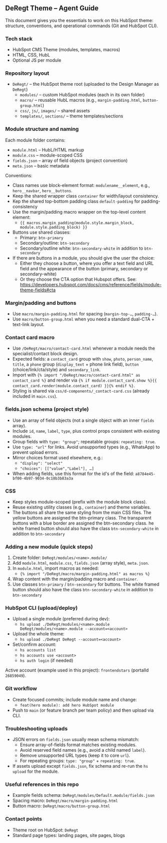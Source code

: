## DeRegt Theme – Agent Guide

This document gives you the essentials to work on this HubSpot theme: structure, conventions, and operational commands (Git and HubSpot CLI).

### Tech stack
- HubSpot CMS Theme (modules, templates, macros)
- HTML, CSS, HubL
- Optional JS per module

### Repository layout
- `DeRegt/` – the HubSpot theme root (uploaded to the Design Manager as `DeRegt`)
  - `modules/` – custom HubSpot modules (each in its own folder)
  - `macro/` – reusable HubL macros (e.g., `margin-padding.html`, `button-group.html`)
  - `css/`, `js/`, `images/` – shared assets
  - `templates/`, `sections/` – theme templates/sections

### Module structure and naming
Each module folder contains:
- `module.html` – HubL/HTML markup
- `module.css` – module-scoped CSS
- `fields.json` – array of field objects (project convention)
- `meta.json` – basic metadata

Conventions:
- Class names use block-element format: `modulename__element`, e.g., `hero__navbar`, `hero__buttons`.
- Keep the shared wrapper class `container` for width/layout consistency.
- Kep the shared top-bottom padding class `default-padding` for padding-consistency
- Use the margin/padding macro wrapper on the top-level content element:
  - `{{ macros.margin_padding(module.style.margin_block, module.style.padding_block) }}`
- Buttons use shared classes:
  - Primary: `btn-primary`
  - Secondary/outline: `btn-secondary`
  - Secondary/outline white: `btn-secondary-white` in addition to `btn-secondary`
- If there are buttons in a module, you should give the user the choice:
  - Either they choose a button, where you offer a text field and URL field and the appearance of the button (primary, secondary or secondary-white)
  - Or they choose the CTA option that Hubspot offers. See: https://developers.hubspot.com/docs/cms/reference/fields/module-theme-fields#cta

### Margin/padding and buttons
- Use `macro/margin-padding.html` for spacing (`margin-top-…`, `padding-…`).
- Use `macro/button-group.html` when you need a standard dual-CTA + text-link layout.


### Contact card macro
- Use `/DeRegt/macro/contact-card.html` whenever a module needs the specialist/contact block design.
- Expected fields: a `contact_card` group with `show`, `photo`, `person_name`, `title`, a `phone` group (`display_text` + phone link field), `button` (choice/link/cta/style) and `secondary_link`.
- Import with `{% import "/DeRegt/macro/contact-card.html" as contact_card %}` and render via `{% if module.contact_card.show %}{{ contact_card.render(module.contact_card) }}{% endif %}`.
- Styling is shared via `css/d-components/_contact-card.css` (already included in `main.css`).

### fields.json schema (project style)
- Use an array of field objects (not a single object with an inner `fields` array).
- Include `id`, `name`, `label`, `type`, plus control props consistent with existing modules.
- Group fields with `type: "group"`; repeatable groups: `repeating: true`.
- Use `type: "url"` for links. Avoid unsupported types (e.g., WhatsApp) to prevent upload errors.
- Mirror choices format used elsewhere, e.g.:
  - `"display": "select"`
  - `"choices": [["value","Label"], …]`
- When adding fields, use this format for the id's of the field: `a8784e45-bf00-4b97-9034-0c18b3b83a3a`


### CSS
- Keep styles module-scoped (prefix with the module block class).
- Reuse existing utility classes (e.g., `container`) and theme variables.
- The buttons all share the same styling from the main CSS files. The yellow buttons are assigned the btn-primary class. The transparent buttons with a blue border are assigned the btn-secondary class. he white framed button should also have the class `btn-secondary-white` in addition to `btn-secondary` 

### Adding a new module (quick steps)
1. Create folder: `DeRegt/modules/<name>.module/`
2. Add `module.html`, `module.css`, `fields.json` (array style), `meta.json`.
3. In `module.html`, import macros as needed:
   - `{% import "/DeRegt/macro/margin-padding.html" as macros %}`
4. Wrap content with the margin/padding macro and `container`.
5. Use classes `btn-primary` / `btn-secondary` for buttons. The white framed button should also have the class `btn-secondary-white` in addition to `btn-secondary` 

### HubSpot CLI (upload/deploy)
- Upload a single module (preferred during dev):
  - `hs upload ./DeRegt/modules/<name>.module DeRegt/modules/<name>.module --account=<account>`
- Upload the whole theme:
  - `hs upload ./DeRegt DeRegt --account=<account>`
- Set/confirm account:
  - `hs accounts list`
  - `hs accounts use <account>`
  - `hs auth login` (if needed)

Active account (example used in this project): `frontendstars` (portalId `26859049`).

### Git workflow
- Create focused commits; include module name and change:
  - `feat(hero module): add hero HubSpot module`
- Push to `main` (or feature branch per team policy) and then upload via CLI.

### Troubleshooting uploads
- JSON errors on `fields.json` usually mean schema mismatch:
  - Ensure array-of-fields format matches existing modules.
  - Avoid reserved field names (e.g., avoid a child named `label`).
  - Remove unsupported URL types (keep it to core `url`).
  - For repeating groups: `type: "group"` + `repeating: true`.
- If assets upload except `fields.json`, fix schema and re-run the `hs upload` for the module.

### Useful references in this repo
- Example fields schema: `DeRegt/modules/Default.module/fields.json`
- Spacing macro: `DeRegt/macro/margin-padding.html`
- Button macro: `DeRegt/macro/button-group.html`

### Contact points
- Theme root on HubSpot: `DeRegt`
- Standard page types: landing pages, site pages, blogs


